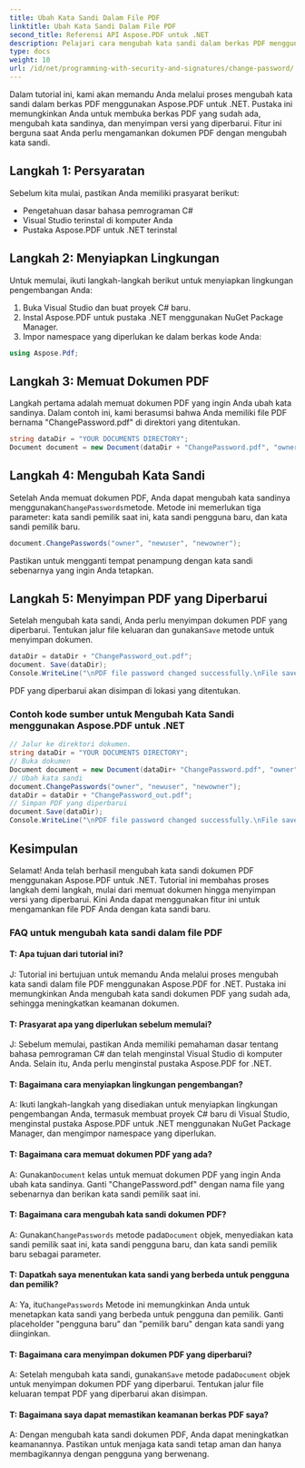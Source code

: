 ```yaml
---
title: Ubah Kata Sandi Dalam File PDF
linktitle: Ubah Kata Sandi Dalam File PDF
second_title: Referensi API Aspose.PDF untuk .NET
description: Pelajari cara mengubah kata sandi dalam berkas PDF menggunakan Aspose.PDF untuk .NET.
type: docs
weight: 10
url: /id/net/programming-with-security-and-signatures/change-password/
---
```

Dalam tutorial ini, kami akan memandu Anda melalui proses mengubah kata sandi dalam berkas PDF menggunakan Aspose.PDF untuk .NET. Pustaka ini memungkinkan Anda untuk membuka berkas PDF yang sudah ada, mengubah kata sandinya, dan menyimpan versi yang diperbarui. Fitur ini berguna saat Anda perlu mengamankan dokumen PDF dengan mengubah kata sandi.

## Langkah 1: Persyaratan

Sebelum kita mulai, pastikan Anda memiliki prasyarat berikut:

- Pengetahuan dasar bahasa pemrograman C#
- Visual Studio terinstal di komputer Anda
- Pustaka Aspose.PDF untuk .NET terinstal

## Langkah 2: Menyiapkan Lingkungan

Untuk memulai, ikuti langkah-langkah berikut untuk menyiapkan lingkungan pengembangan Anda:

1. Buka Visual Studio dan buat proyek C# baru.
2. Instal Aspose.PDF untuk pustaka .NET menggunakan NuGet Package Manager.
3. Impor namespace yang diperlukan ke dalam berkas kode Anda:

```csharp
using Aspose.Pdf;
```

## Langkah 3: Memuat Dokumen PDF

Langkah pertama adalah memuat dokumen PDF yang ingin Anda ubah kata sandinya. Dalam contoh ini, kami berasumsi bahwa Anda memiliki file PDF bernama "ChangePassword.pdf" di direktori yang ditentukan.

```csharp
string dataDir = "YOUR DOCUMENTS DIRECTORY";
Document document = new Document(dataDir + "ChangePassword.pdf", "owner");
```

## Langkah 4: Mengubah Kata Sandi

 Setelah Anda memuat dokumen PDF, Anda dapat mengubah kata sandinya menggunakan`ChangePasswords`metode. Metode ini memerlukan tiga parameter: kata sandi pemilik saat ini, kata sandi pengguna baru, dan kata sandi pemilik baru.

```csharp
document.ChangePasswords("owner", "newuser", "newowner");
```

Pastikan untuk mengganti tempat penampung dengan kata sandi sebenarnya yang ingin Anda tetapkan.

## Langkah 5: Menyimpan PDF yang Diperbarui

 Setelah mengubah kata sandi, Anda perlu menyimpan dokumen PDF yang diperbarui. Tentukan jalur file keluaran dan gunakan`Save` metode untuk menyimpan dokumen.

```csharp
dataDir = dataDir + "ChangePassword_out.pdf";
document. Save(dataDir);
Console.WriteLine("\nPDF file password changed successfully.\nFile saved at " + dataDir);
```

PDF yang diperbarui akan disimpan di lokasi yang ditentukan.

### Contoh kode sumber untuk Mengubah Kata Sandi menggunakan Aspose.PDF untuk .NET 
```csharp
// Jalur ke direktori dokumen.
string dataDir = "YOUR DOCUMENTS DIRECTORY";
// Buka dokumen
Document document = new Document(dataDir+ "ChangePassword.pdf", "owner");
// Ubah kata sandi
document.ChangePasswords("owner", "newuser", "newowner");
dataDir = dataDir + "ChangePassword_out.pdf";
// Simpan PDF yang diperbarui
document.Save(dataDir);
Console.WriteLine("\nPDF file password changed successfully.\nFile saved at " + dataDir);
```

## Kesimpulan

Selamat! Anda telah berhasil mengubah kata sandi dokumen PDF menggunakan Aspose.PDF untuk .NET. Tutorial ini membahas proses langkah demi langkah, mulai dari memuat dokumen hingga menyimpan versi yang diperbarui. Kini Anda dapat menggunakan fitur ini untuk mengamankan file PDF Anda dengan kata sandi baru.

### FAQ untuk mengubah kata sandi dalam file PDF

#### T: Apa tujuan dari tutorial ini?

J: Tutorial ini bertujuan untuk memandu Anda melalui proses mengubah kata sandi dalam file PDF menggunakan Aspose.PDF for .NET. Pustaka ini memungkinkan Anda mengubah kata sandi dokumen PDF yang sudah ada, sehingga meningkatkan keamanan dokumen.

#### T: Prasyarat apa yang diperlukan sebelum memulai?

J: Sebelum memulai, pastikan Anda memiliki pemahaman dasar tentang bahasa pemrograman C# dan telah menginstal Visual Studio di komputer Anda. Selain itu, Anda perlu menginstal pustaka Aspose.PDF for .NET.

#### T: Bagaimana cara menyiapkan lingkungan pengembangan?

A: Ikuti langkah-langkah yang disediakan untuk menyiapkan lingkungan pengembangan Anda, termasuk membuat proyek C# baru di Visual Studio, menginstal pustaka Aspose.PDF untuk .NET menggunakan NuGet Package Manager, dan mengimpor namespace yang diperlukan.

#### T: Bagaimana cara memuat dokumen PDF yang ada?

 A: Gunakan`Document` kelas untuk memuat dokumen PDF yang ingin Anda ubah kata sandinya. Ganti "ChangePassword.pdf" dengan nama file yang sebenarnya dan berikan kata sandi pemilik saat ini.

#### T: Bagaimana cara mengubah kata sandi dokumen PDF?

 A: Gunakan`ChangePasswords` metode pada`Document` objek, menyediakan kata sandi pemilik saat ini, kata sandi pengguna baru, dan kata sandi pemilik baru sebagai parameter.

#### T: Dapatkah saya menentukan kata sandi yang berbeda untuk pengguna dan pemilik?

 A: Ya, itu`ChangePasswords` Metode ini memungkinkan Anda untuk menetapkan kata sandi yang berbeda untuk pengguna dan pemilik. Ganti placeholder "pengguna baru" dan "pemilik baru" dengan kata sandi yang diinginkan.

#### T: Bagaimana cara menyimpan dokumen PDF yang diperbarui?

 A: Setelah mengubah kata sandi, gunakan`Save` metode pada`Document` objek untuk menyimpan dokumen PDF yang diperbarui. Tentukan jalur file keluaran tempat PDF yang diperbarui akan disimpan.

#### T: Bagaimana saya dapat memastikan keamanan berkas PDF saya?

A: Dengan mengubah kata sandi dokumen PDF, Anda dapat meningkatkan keamanannya. Pastikan untuk menjaga kata sandi tetap aman dan hanya membagikannya dengan pengguna yang berwenang.